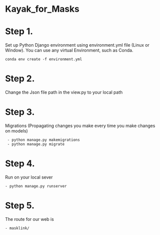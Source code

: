 # Kayak_for_Masks
# Step 1. 
Set up Python Django environment using environment.yml file (Linux or Window). You can use any virtual Environment, such as Conda. 
```
conda env create -f environment.yml
```
# Step 2.
Change the Json file path in the view.py to your local path 

# Step 3.
Migrations (Propagating changes you make every time you make changes on models) 

```
 - python manage.py makemigrations
 - python manage.py migrate
```
# Step 4.
Run on your local sever
```
- python manage.py runserver
```
# Step 5. 
The route for our web is 

```
- masklink/ 
```

